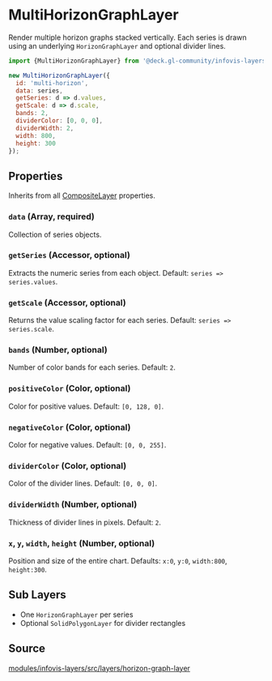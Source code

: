 # MultiHorizonGraphLayer

Render multiple horizon graphs stacked vertically. Each series is drawn using an underlying `HorizonGraphLayer` and optional divider lines.

```js
import {MultiHorizonGraphLayer} from '@deck.gl-community/infovis-layers';

new MultiHorizonGraphLayer({
  id: 'multi-horizon',
  data: series,
  getSeries: d => d.values,
  getScale: d => d.scale,
  bands: 2,
  dividerColor: [0, 0, 0],
  dividerWidth: 2,
  width: 800,
  height: 300
});
```

## Properties

Inherits from all [CompositeLayer](https://deck.gl/docs/api-reference/core/composite-layer) properties.

### `data` (Array, required)
Collection of series objects.

### `getSeries` (Accessor, optional)
Extracts the numeric series from each object. Default: `series => series.values`.

### `getScale` (Accessor, optional)
Returns the value scaling factor for each series. Default: `series => series.scale`.

### `bands` (Number, optional)
Number of color bands for each series. Default: `2`.

### `positiveColor` (Color, optional)
Color for positive values. Default: `[0, 128, 0]`.

### `negativeColor` (Color, optional)
Color for negative values. Default: `[0, 0, 255]`.

### `dividerColor` (Color, optional)
Color of the divider lines. Default: `[0, 0, 0]`.

### `dividerWidth` (Number, optional)
Thickness of divider lines in pixels. Default: `2`.

### `x`, `y`, `width`, `height` (Number, optional)
Position and size of the entire chart. Defaults: `x:0`, `y:0`, `width:800`, `height:300`.

## Sub Layers

- One `HorizonGraphLayer` per series
- Optional `SolidPolygonLayer` for divider rectangles

## Source

[modules/infovis-layers/src/layers/horizon-graph-layer](https://github.com/visgl/deck.gl/tree/master/modules/infovis-layers/src/layers/horizon-graph-layer)
